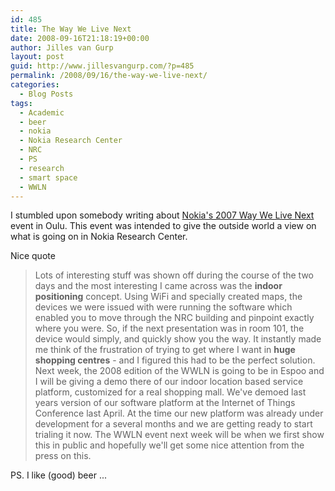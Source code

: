 ```yaml
---
id: 485
title: The Way We Live Next
date: 2008-09-16T21:18:19+00:00
author: Jilles van Gurp
layout: post
guid: http://www.jillesvangurp.com/?p=485
permalink: /2008/09/16/the-way-we-live-next/
categories:
  - Blog Posts
tags:
  - Academic
  - beer
  - nokia
  - Nokia Research Center
  - NRC
  - PS
  - research
  - smart space
  - WWLN
---
```

I stumbled upon somebody writing about [Nokia's 2007 Way We Live Next](http://conversations.nokia.com/home/2008/07/the-way-we-live.html) event in Oulu. This event was intended to give the outside world a view on what is going on in Nokia Research Center.

Nice quote
> Lots of interesting stuff was shown off during the course of the two days and the most interesting I came across was the **indoor positioning** concept. Using WiFi and specially created maps, the devices we were issued with were running the software which enabled you to move through the NRC building and pinpoint exactly where you were. So, if the next presentation was in room 101, the device would simply, and quickly show you the way. It instantly made me think of the frustration of trying to get where I want in **huge shopping centres** - and I figured this had to be the perfect solution.
Next week, the 2008 edition of the WWLN is going to be in Espoo and I will be giving a demo there of our indoor location based service platform, customized for a real shopping mall. We've demoed last years version of our software platform at the Internet of Things Conference last April. At the time our new platform was already under development for a several months and we are getting ready to start trialing it now. The WWLN event next week will be when we first show this in public and hopefully we'll get some nice attention from the press on this.

PS. I like (good) beer ...